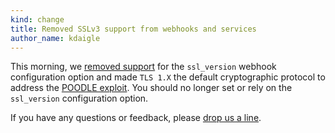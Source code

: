 ```yaml
---
kind: change
title: Removed SSLv3 support from webhooks and services
author_name: kdaigle
---
```


This morning, we [removed support][github-services-pr] for the `ssl_version` webhook configuration
option and made `TLS 1.X` the default cryptographic protocol to address the [POODLE exploit][poodle].
You should no longer set or rely on the `ssl_version` configuration option.

If you have any questions or feedback, please [drop us a line][contact].

[github-services-pr]: https://github.com/github/github-services/pull/949
[poodle]: https://www.openssl.org/~bodo/ssl-poodle.pdf
[contact]: https://github.com/contact?form[subject]=Removed+SSLv3+support+from+webhooks+and+services
